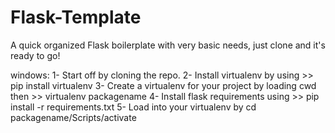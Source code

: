 # Flask-Template
A quick organized Flask boilerplate with very basic needs, just clone and it's ready to go!

windows:
1- Start off by cloning the repo.
2- Install virtualenv by using >> pip install virtualenv 
3- Create a virtualenv for your project by loading cwd then >> virtualenv packagename
4- Install flask requirements using >> pip install -r requirements.txt 
5- Load into your virtualenv by cd packagename/Scripts/activate

